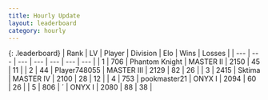 ```yaml
---
title: Hourly Update
layout: leaderboard
category: hourly
---
```


{: .leaderboard}
| Rank | LV | Player | Division | Elo | Wins | Losses |
| --- | --- | --- | --- | --- | --- | --- |
| <span data-change="0">1</span> | 706 | <span title="ID: 742939">Phantom Knight</span> | MASTER II | <span data-change="0">2150</span> | <span data-change="0">45</span> | <span data-change="0">11</span> |
| <span data-change="0">2</span> | 44 | <span title="ID: 748055">Player748055</span> | MASTER III | <span data-change="-21">2129</span> | <span data-change="3">82</span> | <span data-change="3">26</span> |
| <span data-change="0">3</span> | 2415 | <span title="ID: 353063">Sktima</span> | MASTER IV | <span data-change="0">2100</span> | <span data-change="0">28</span> | <span data-change="0">12</span> |
| <span data-change="1">4</span> | 753 | <span title="ID: 652474">pookmaster21</span> | ONYX I | <span data-change="19">2094</span> | <span data-change="5">60</span> | <span data-change="2">26</span> |
| <span data-change="-1">5</span> | 806 | <span title="ID: 224611">´</span> | ONYX I | <span data-change="0">2080</span> | <span data-change="0">88</span> | <span data-change="0">38</span> |